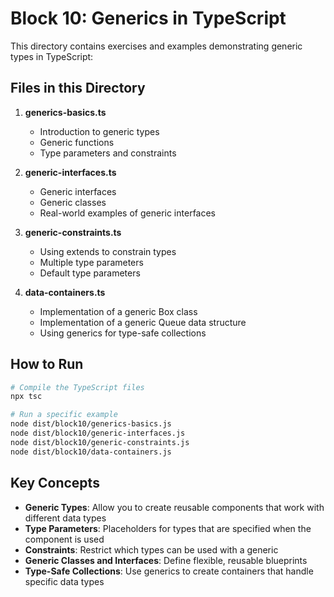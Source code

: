 # Block 10: Generics in TypeScript

This directory contains exercises and examples demonstrating generic types in TypeScript:

## Files in this Directory

1. **generics-basics.ts**
   - Introduction to generic types
   - Generic functions
   - Type parameters and constraints

2. **generic-interfaces.ts**
   - Generic interfaces
   - Generic classes
   - Real-world examples of generic interfaces

3. **generic-constraints.ts**
   - Using extends to constrain types
   - Multiple type parameters
   - Default type parameters

4. **data-containers.ts**
   - Implementation of a generic Box<T> class
   - Implementation of a generic Queue<T> data structure
   - Using generics for type-safe collections

## How to Run

```bash
# Compile the TypeScript files
npx tsc

# Run a specific example
node dist/block10/generics-basics.js
node dist/block10/generic-interfaces.js
node dist/block10/generic-constraints.js
node dist/block10/data-containers.js
```

## Key Concepts

- **Generic Types**: Allow you to create reusable components that work with different data types
- **Type Parameters**: Placeholders for types that are specified when the component is used
- **Constraints**: Restrict which types can be used with a generic
- **Generic Classes and Interfaces**: Define flexible, reusable blueprints
- **Type-Safe Collections**: Use generics to create containers that handle specific data types 